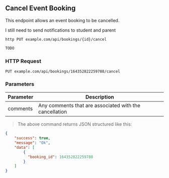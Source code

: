 ## Cancel Event Booking
This endpoint allows an event booking to be cancelled.

I still need to send notifications to student and parent

```shell
http PUT example.com/api/bookings/{id}/cancel
```

```javascript
TODO
```

### HTTP Request

`PUT example.com/api/bookings/164352822259788/cancel`

### Parameters

Parameter | Description
--------- | -----------
comments | Any comments that are associated with the cancellation

> The above command returns JSON structured like this:

```json
{
    "success": true,
    "message": "Ok",
    "data": [
        {
          "booking_id": 164352822259788
        }
    ]
}
```
